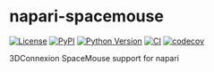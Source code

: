 # napari-spacemouse

[![License](https://img.shields.io/pypi/l/napari-spacemouse.svg?color=green)](https://github.com/tlambert03/napari-spacemouse/raw/main/LICENSE)
[![PyPI](https://img.shields.io/pypi/v/napari-spacemouse.svg?color=green)](https://pypi.org/project/napari-spacemouse)
[![Python Version](https://img.shields.io/pypi/pyversions/napari-spacemouse.svg?color=green)](https://python.org)
[![CI](https://github.com/tlambert03/napari-spacemouse/actions/workflows/ci.yml/badge.svg)](https://github.com/tlambert03/napari-spacemouse/actions/workflows/ci.yml)
[![codecov](https://codecov.io/gh/tlambert03/napari-spacemouse/branch/main/graph/badge.svg)](https://codecov.io/gh/tlambert03/napari-spacemouse)

3DConnexion SpaceMouse support for napari

